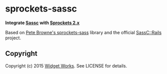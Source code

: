 sprockets-sassc
==============

**Integrate [Sassc](https://github.com/sass/sassc-ruby) with [Sprockets 2.x](https://github.com/rails/sprockets)**

Based on [Pete Browne's sprockets-sass](https://github.com/petebrowne/sprockets-sass) library and the official [SassC::Rails](https://github.com/sass/sassc-rails) project.


Copyright
---------

Copyright (c) 2015 [Widget Works](https://www.widgetworks.com.au). See LICENSE for details.
